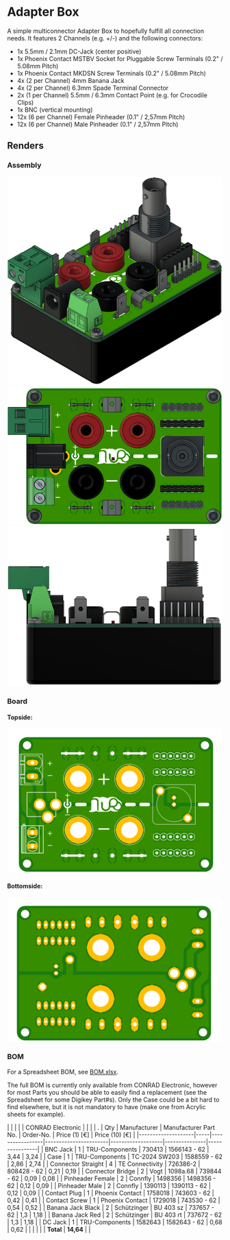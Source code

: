 # Adapter Box

A simple multiconnector Adapter Box to hopefully fulfill all connection needs. It features 2 Channels (e.g. +/-) and the following connectors:

- 1x 5.5mm / 2.1mm DC-Jack (center positive)
- 1x Phoenix Contact MSTBV Socket for Pluggable Screw Terminals (0.2" / 5.08mm Pitch)
- 1x Phoenix Contact MKDSN Screw Terminals (0.2" / 5.08mm Pitch)
- 4x (2 per Channel) 4mm Banana Jack
- 4x (2 per Channel) 6.3mm Spade Terminal Connector
- 2x (1 per Channel) 5.5mm / 6.3mm Contact Point (e.g. for Crocodile Clips)
- 1x BNC (vertical mounting)
- 12x (6 per Channel) Female Pinheader (0.1" / 2,57mm Pitch)
- 12x (6 per Channel) Male Pinheader (0.1" / 2,57mm Pitch)


## Renders
### Assembly
![Home View](Renders/AdapterBoxHome.png)
![Top View](Renders/AdapterBoxTop.png)
![Side View](Renders/AdapterBoxSide.png)

### Board
#### Topside:
![Top](Renders/AdapterBoardTop.png)

#### Bottomside:
![Top](Renders/AdapterBoardBottom.png)

### BOM
For a Spreadsheet BOM, see [BOM.xlsx](BOM.xlsx).

The full BOM is currently only available from CONRAD Electronic, however for most Parts you should be able to easily find a replacement (see the Spreadsheet for some Digikey Part#s). Only the Case could be a bit hard to find elsewhere, but it is not mandatory to have (make one from Acrylic sheets for example).

|                    |     |                 |                       | CONRAD Electronic |               |                |
| .                  | Qty | Manufacturer    | Manufacturer Part No. | Order-No.         | Price (1) [€] | Price (10) [€] |
|--------------------|-----|-----------------|-----------------------|-------------------|---------------|----------------|
| BNC Jack           | 1   | TRU-Components  | 730413                | 1566143 - 62      | 3,44          | 3,24           |
| Case               | 1   | TRU-Components  | TC-2024 SW203         | 1588559 - 62      | 2,86          | 2,74           |
| Connector Straight | 4   | TE Connectivity | 726386-2              | 808428 - 62       | 0,21          | 0,19           |
| Connector Bridge   | 2   | Vogt            | 1098a.68              | 739844 - 62       | 0,09          | 0,08           |
| Pinheader Female   | 2   | Connfly         | 1498356               | 1498356 - 62      | 0,12          | 0,09           |
| Pinheader Male     | 2   | Connfly         | 1390113               | 1390113 - 62      | 0,12          | 0,09           |
| Contact Plug       | 1   | Phoenix Contact | 1758018               | 743603 - 62       | 0,42          | 0,41           |
| Contact Screw      | 1   | Phoenix Contact | 1729018               | 743530 - 62       | 0,54          | 0,52           |
| Banana Jack Black  | 2   | Schützinger     | BU 403 sz             | 737657 - 62       | 1,3           | 1,18           |
| Banana Jack Red    | 2   | Schützinger     | BU 403 rt             | 737672 - 62       | 1,3           | 1,18           |
| DC Jack            | 1   | TRU-Components  | 1582643               | 1582643 - 62      | 0,68          | 0,62           |
|                    |     |                 |                       | **Total**         | **14,64**     |                |
